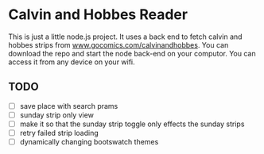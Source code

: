 # Calvin and Hobbes Reader
This is just a little node.js project. It uses a back end to fetch calvin and hobbes strips from www.gocomics.com/calvinandhobbes. You can download the repo and start the node back-end on your computor. You can access it from any device on your wifi.
## TODO
- [ ] save place with search prams
- [ ] sunday strip only view
- [ ] make it so that the sunday strip toggle only effects the sunday strips
- [ ] retry failed strip loading
- [ ] dynamically changing bootswatch themes
